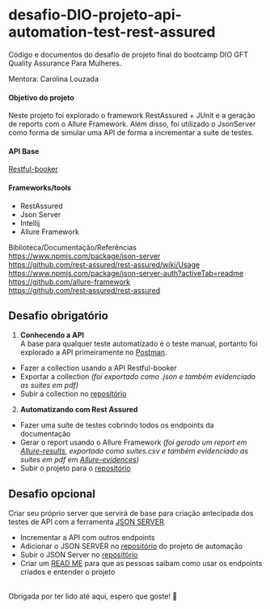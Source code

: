 # desafio-DIO-projeto-api-automation-test-rest-assured
Código e documentos do desafio de projeto final do bootcamp DIO GFT Quality Assurance Para Mulheres.

Mentora: Carolina Louzada

#### Objetivo do projeto
Neste projeto foi explorado o framework RestAssured + JUnit e a geração de reports com o Allure Framework. Além disso, foi utilizado o JsonServer como forma de simular uma API de forma a incrementar a suíte de testes.

#### API Base
[Restful-booker](https://restful-booker.herokuapp.com/apidoc/index.html#api-Booking-DeleteBooking)

#### Frameworks/tools
- RestAssured
- Json Server
- Intellij
- Allure Framework

Biblioteca/Documentação/Referências
<br>https://www.npmjs.com/package/json-server
<br>https://github.com/rest-assured/rest-assured/wiki/Usage
<br>https://www.npmjs.com/package/json-server-auth?activeTab=readme
<br>https://github.com/allure-framework
<br>https://github.com/rest-assured/rest-assured 

## Desafio obrigatório
1. <b>Conhecendo a API</b>
<br>A base para qualquer teste automatizado é o teste manual, portanto foi explorado a API primeiramente no [Postman](https://www.postman.com/).
  - Fazer a collection usando a API Restful-booker
  - Exportar a collection <i>(foi exportado como .json e também evidenciado as suites em pdf)</i>
  - Subir a collection no [repositório](https://github.com/julia-fbarreto/desafio-projeto-api-automation-test-rest-assured/tree/master/desafio-api-manual-postman)


2. <b>Automatizando com Rest Assured</b>
- Fazer uma suíte de testes cobrindo todos os endpoints da documentação
- Gerar o report usando o Allure Framework <i>(foi gerado um report em [Allure-results](https://github.com/julia-fbarreto/desafio-projeto-api-automation-test-rest-assured/tree/master/desafio-api-automation-test-rest-assured/allure-results), exportado como suites.csv e também evidenciado as suites em pdf em [Allure-evidences](https://github.com/julia-fbarreto/desafio-projeto-api-automation-test-rest-assured/tree/master/desafio-api-automation-test-rest-assured/allure-evidences))</i>
- Subir o projeto para o [repositório](https://github.com/julia-fbarreto/desafio-projeto-api-automation-test-rest-assured/tree/master/desafio-api-automation-test-rest-assured)

## Desafio opcional
Criar seu próprio server que servirá de base para criação antecipada dos testes de API com a ferramenta [JSON SERVER](https://www.npmjs.com/package/json-server-auth?activeTab=readme).
- Incrementar a API com outros endpoints
- Adicionar o JSON SERVER no [repositório](https://github.com/julia-fbarreto/desafio-projeto-api-automation-test-rest-assured/tree/master/desafio-opcional-json-server/rest-assured-json-server) do projeto de automação
- Subir o JSON Server no [repositório](https://github.com/julia-fbarreto/desafio-projeto-api-automation-test-rest-assured/tree/master/desafio-opcional-json-server/rest-assured-json-server)
- Criar um [READ ME](https://github.com/julia-fbarreto/desafio-projeto-api-automation-test-rest-assured/blob/master/desafio-opcional-json-server/rest-assured-json-server/readme.md) para que as pessoas saibam como usar os endpoints criados e entender o projeto

<br/>Obrigada por ter lido até aqui, espero que goste! 💜
